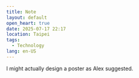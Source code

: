 ```yaml
---
title: Note
layout: default
open_heart: true
date: 2025-07-17 22:17
location: Taipei
tags: 
  - Technology
lang: en-US
---
```


I might actually design a poster as Alex suggested.

